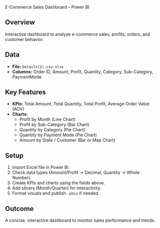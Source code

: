 
E-Commerce Sales Dashboard – Power BI

## Overview
Interactive dashboard to analyze e-commerce sales, profits, orders, and customer behavior.  

## Data
- **File:** `Details(1).csv.xlsx`  
- **Columns:** Order ID, Amount, Profit, Quantity, Category, Sub-Category, PaymentMode  

## Key Features
- **KPIs:** Total Amount, Total Quantity, Total Profit, Average Order Value (AOV)  
- **Charts:**  
  - Profit by Month (Line Chart)  
  - Profit by Sub-Category (Bar Chart)  
  - Quantity by Category (Pie Chart)  
  - Quantity by Payment Mode (Pie Chart)  
  - Amount by State / Customer (Bar or Map Chart)  

## Setup
1. Import Excel file in Power BI.  
2. Check data types (Amount/Profit → Decimal, Quantity → Whole Number).  
3. Create KPIs and charts using the fields above.  
4. Add slicers (Month/Quarter) for interactivity.  
5. Format visuals and publish `.pbix` if needed.  

## Outcome
A concise, interactive dashboard to monitor sales performance and trends.
